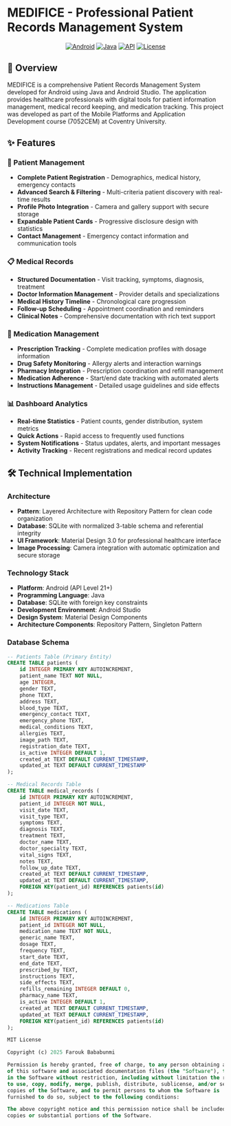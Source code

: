 # MEDIFICE - Professional Patient Records Management System

<div align="center">
  
  [![Android](https://img.shields.io/badge/Platform-Android-green.svg)](https://android.com)
  [![Java](https://img.shields.io/badge/Language-Java-orange.svg)](https://java.com)
  [![API](https://img.shields.io/badge/API-21%2B-brightgreen.svg)](https://android-arsenal.com/api?level=21)
  [![License](https://img.shields.io/badge/License-MIT-blue.svg)](LICENSE)
</div>

## 📱 Overview

MEDIFICE is a comprehensive Patient Records Management System developed for Android using Java and Android Studio. The application provides healthcare professionals with digital tools for patient information management, medical record keeping, and medication tracking. This project was developed as part of the Mobile Platforms and Application Development course (7052CEM) at Coventry University.

## ✨ Features

### 🏥 Patient Management
- **Complete Patient Registration** - Demographics, medical history, emergency contacts
- **Advanced Search & Filtering** - Multi-criteria patient discovery with real-time results
- **Profile Photo Integration** - Camera and gallery support with secure storage
- **Expandable Patient Cards** - Progressive disclosure design with statistics
- **Contact Management** - Emergency contact information and communication tools

### 📋 Medical Records
- **Structured Documentation** - Visit tracking, symptoms, diagnosis, treatment
- **Doctor Information Management** - Provider details and specializations
- **Medical History Timeline** - Chronological care progression
- **Follow-up Scheduling** - Appointment coordination and reminders
- **Clinical Notes** - Comprehensive documentation with rich text support

### 💊 Medication Management
- **Prescription Tracking** - Complete medication profiles with dosage information
- **Drug Safety Monitoring** - Allergy alerts and interaction warnings
- **Pharmacy Integration** - Prescription coordination and refill management
- **Medication Adherence** - Start/end date tracking with automated alerts
- **Instructions Management** - Detailed usage guidelines and side effects

### 📊 Dashboard Analytics
- **Real-time Statistics** - Patient counts, gender distribution, system metrics
- **Quick Actions** - Rapid access to frequently used functions
- **System Notifications** - Status updates, alerts, and important messages
- **Activity Tracking** - Recent registrations and medical record updates

## 🛠️ Technical Implementation

### **Architecture**
- **Pattern**: Layered Architecture with Repository Pattern for clean code organization
- **Database**: SQLite with normalized 3-table schema and referential integrity
- **UI Framework**: Material Design 3.0 for professional healthcare interface
- **Image Processing**: Camera integration with automatic optimization and secure storage

### **Technology Stack**
- **Platform**: Android (API Level 21+)
- **Programming Language**: Java
- **Database**: SQLite with foreign key constraints
- **Development Environment**: Android Studio
- **Design System**: Material Design Components
- **Architecture Components**: Repository Pattern, Singleton Pattern

### **Database Schema**
```sql
-- Patients Table (Primary Entity)
CREATE TABLE patients (
    id INTEGER PRIMARY KEY AUTOINCREMENT,
    patient_name TEXT NOT NULL,
    age INTEGER,
    gender TEXT,
    phone TEXT,
    address TEXT,
    blood_type TEXT,
    emergency_contact TEXT,
    emergency_phone TEXT,
    medical_conditions TEXT,
    allergies TEXT,
    image_path TEXT,
    registration_date TEXT,
    is_active INTEGER DEFAULT 1,
    created_at TEXT DEFAULT CURRENT_TIMESTAMP,
    updated_at TEXT DEFAULT CURRENT_TIMESTAMP
);

-- Medical Records Table
CREATE TABLE medical_records (
    id INTEGER PRIMARY KEY AUTOINCREMENT,
    patient_id INTEGER NOT NULL,
    visit_date TEXT,
    visit_type TEXT,
    symptoms TEXT,
    diagnosis TEXT,
    treatment TEXT,
    doctor_name TEXT,
    doctor_specialty TEXT,
    vital_signs TEXT,
    notes TEXT,
    follow_up_date TEXT,
    created_at TEXT DEFAULT CURRENT_TIMESTAMP,
    updated_at TEXT DEFAULT CURRENT_TIMESTAMP,
    FOREIGN KEY(patient_id) REFERENCES patients(id)
);

-- Medications Table
CREATE TABLE medications (
    id INTEGER PRIMARY KEY AUTOINCREMENT,
    patient_id INTEGER NOT NULL,
    medication_name TEXT NOT NULL,
    generic_name TEXT,
    dosage TEXT,
    frequency TEXT,
    start_date TEXT,
    end_date TEXT,
    prescribed_by TEXT,
    instructions TEXT,
    side_effects TEXT,
    refills_remaining INTEGER DEFAULT 0,
    pharmacy_name TEXT,
    is_active INTEGER DEFAULT 1,
    created_at TEXT DEFAULT CURRENT_TIMESTAMP,
    updated_at TEXT DEFAULT CURRENT_TIMESTAMP,
    FOREIGN KEY(patient_id) REFERENCES patients(id)
);

MIT License

Copyright (c) 2025 Farouk Bababunmi

Permission is hereby granted, free of charge, to any person obtaining a copy
of this software and associated documentation files (the "Software"), to deal
in the Software without restriction, including without limitation the rights
to use, copy, modify, merge, publish, distribute, sublicense, and/or sell
copies of the Software, and to permit persons to whom the Software is
furnished to do so, subject to the following conditions:

The above copyright notice and this permission notice shall be included in all
copies or substantial portions of the Software.

